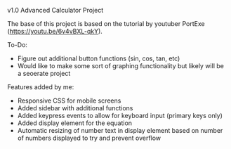 v1.0
Advanced Calculator Project

The base of this project is based on the tutorial by youtuber PortExe (https://youtu.be/6v4vBXL-qkY).

To-Do:
- Figure out additional button functions (sin, cos, tan, etc)
- Would like to make some sort of graphing functionality but likely will be a seoerate project

Features added by me:
- Responsive CSS for mobile screens
- Added sidebar with additional functions
- Added keypress events to allow for keyboard input (primary keys only)
- Added display element for the equation
- Automatic resizing of number text in display element based on number of numbers displayed to try and prevent overflow